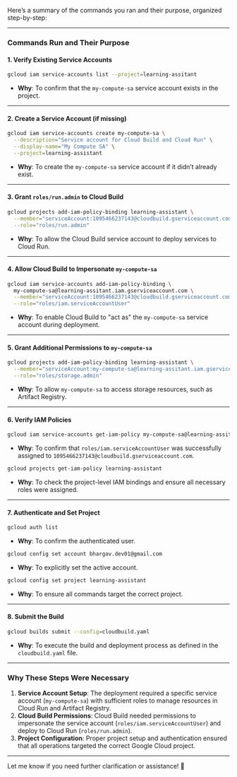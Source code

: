 Here’s a summary of the commands you ran and their purpose, organized step-by-step:

---

### **Commands Run and Their Purpose**

#### **1. Verify Existing Service Accounts**
```bash
gcloud iam service-accounts list --project=learning-assitant
```
- **Why**: To confirm that the `my-compute-sa` service account exists in the project.

---

#### **2. Create a Service Account (if missing)**
```bash
gcloud iam service-accounts create my-compute-sa \
  --description="Service account for Cloud Build and Cloud Run" \
  --display-name="My Compute SA" \
  --project=learning-assistant
```
- **Why**: To create the `my-compute-sa` service account if it didn’t already exist.

---

#### **3. Grant `roles/run.admin` to Cloud Build**
```bash
gcloud projects add-iam-policy-binding learning-assistant \
  --member="serviceAccount:1095466237143@cloudbuild.gserviceaccount.com" \
  --role="roles/run.admin"
```
- **Why**: To allow the Cloud Build service account to deploy services to Cloud Run.

---

#### **4. Allow Cloud Build to Impersonate `my-compute-sa`**
```bash
gcloud iam service-accounts add-iam-policy-binding \
  my-compute-sa@learning-assitant.iam.gserviceaccount.com \
  --member="serviceAccount:1095466237143@cloudbuild.gserviceaccount.com" \
  --role="roles/iam.serviceAccountUser"
```
- **Why**: To enable Cloud Build to "act as" the `my-compute-sa` service account during deployment.

---

#### **5. Grant Additional Permissions to `my-compute-sa`**
```bash
gcloud projects add-iam-policy-binding learning-assistant \
  --member="serviceAccount:my-compute-sa@learning-assitant.iam.gserviceaccount.com" \
  --role="roles/storage.admin"
```
- **Why**: To allow `my-compute-sa` to access storage resources, such as Artifact Registry.

---

#### **6. Verify IAM Policies**
```bash
gcloud iam service-accounts get-iam-policy my-compute-sa@learning-assitant.iam.gserviceaccount.com
```
- **Why**: To confirm that `roles/iam.serviceAccountUser` was successfully assigned to `1095466237143@cloudbuild.gserviceaccount.com`.

```bash
gcloud projects get-iam-policy learning-assistant
```
- **Why**: To check the project-level IAM bindings and ensure all necessary roles were assigned.

---

#### **7. Authenticate and Set Project**
```bash
gcloud auth list
```
- **Why**: To confirm the authenticated user.

```bash
gcloud config set account bhargav.dev01@gmail.com
```
- **Why**: To explicitly set the active account.

```bash
gcloud config set project learning-assistant
```
- **Why**: To ensure all commands target the correct project.

---

#### **8. Submit the Build**
```bash
gcloud builds submit --config=cloudbuild.yaml
```
- **Why**: To execute the build and deployment process as defined in the `cloudbuild.yaml` file.

---

### **Why These Steps Were Necessary**
1. **Service Account Setup**: The deployment required a specific service account (`my-compute-sa`) with sufficient roles to manage resources in Cloud Run and Artifact Registry.
2. **Cloud Build Permissions**: Cloud Build needed permissions to impersonate the service account (`roles/iam.serviceAccountUser`) and deploy to Cloud Run (`roles/run.admin`).
3. **Project Configuration**: Proper project setup and authentication ensured that all operations targeted the correct Google Cloud project.

---

Let me know if you need further clarification or assistance! 🚀